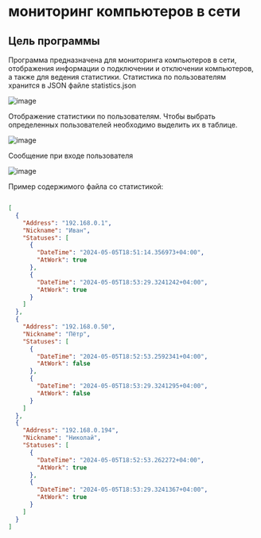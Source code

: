 # мониторинг компьютеров в сети

## Цель программы
Программа предназначена для мониторинга компьютеров в сети, отображения информации о подключении и отключении компьютеров, а также для ведения статистики.
Статистика по пользователям хранится в JSON файле statistics.json

![image](https://github.com/DaniilKlyukin/PingApp/assets/32903150/5f5fe707-5710-46e4-b18f-b3de10e9ac03)

Отображение статистики по пользователям. Чтобы выбрать определенных пользователей необходимо выделить их в таблице.

![image](https://github.com/DaniilKlyukin/PingApp/assets/32903150/5ce988b3-66b5-4516-9a0e-8e61572447c4)

Сообщение при входе пользователя

![image](https://github.com/DaniilKlyukin/PingApp/assets/32903150/f300679b-a07c-44fb-b1bb-6662519fc320)

Пример содержимого файла со статистикой:

``` json

[
  {
    "Address": "192.168.0.1",
    "Nickname": "Иван",
    "Statuses": [
      {
        "DateTime": "2024-05-05T18:51:14.356973+04:00",
        "AtWork": true
      },
      {
        "DateTime": "2024-05-05T18:53:29.3241242+04:00",
        "AtWork": true
      }
    ]
  },
  {
    "Address": "192.168.0.50",
    "Nickname": "Пётр",
    "Statuses": [
      {
        "DateTime": "2024-05-05T18:52:53.2592341+04:00",
        "AtWork": false
      },
      {
        "DateTime": "2024-05-05T18:53:29.3241295+04:00",
        "AtWork": false
      }
    ]
  },
  {
    "Address": "192.168.0.194",
    "Nickname": "Николай",
    "Statuses": [
      {
        "DateTime": "2024-05-05T18:52:53.262272+04:00",
        "AtWork": true
      },
      {
        "DateTime": "2024-05-05T18:53:29.3241367+04:00",
        "AtWork": true
      }
    ]
  }
]

```
